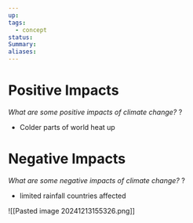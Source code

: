 ```yaml
---
up: 
tags:
  - concept
status: 
Summary:
aliases:
---
```

# Positive Impacts
*What are some positive impacts of climate change?*
?
- Colder parts of world heat up

# Negative Impacts
*What are some negative impacts of climate change?*
?
- limited rainfall countries affected

![[Pasted image 20241213155326.png]]